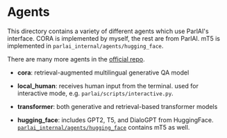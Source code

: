 # Agents

This directory contains a variety of different agents which use ParlAI's interface. CORA is implemented by myself, the rest are from ParlAI. mT5 is implemented in `parlai_internal/agents/hugging_face`. 

There are many more agents in the [official repo](https://github.com/facebookresearch/ParlAI/tree/main/parlai/agentsI).


- **cora**: retrieval-augmented multilingual generative QA model
- **local_human**: receives human input from the terminal. used for interactive mode, e.g. `parlai/scripts/interactive.py`.

- **transformer**: both generative and retrieval-based transformer models
- **hugging_face**: includes GPT2, T5, and DialoGPT from HuggingFace. [`parlai_internal/agents/hugging_face`](https://github.com/evelynkyl/xRAD_multilingual_dialog_systems/main/parlai_internal/agents/hugging_face) contains mT5 as well.

